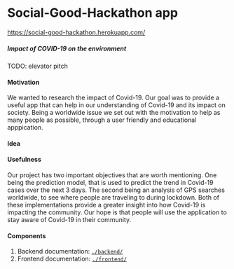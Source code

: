 # Social-Good-Hackathon app
https://social-good-hackathon.herokuapp.com/
##### Impact of COVID-19 on the environment
TODO: elevator pitch

#### Motivation

We wanted to research the impact of Covid-19. Our goal was to provide a useful app that can help in our understanding of Covid-19 and its impact on society. Being a worldwide issue we set out with the motivation to help as many people as possible, through a user friendly and educational apppication.


#### Idea



#### Usefulness

Our project has two important objectives that are worth mentioning. One being the prediction model, that is used to predict the trend in Covid-19 cases over the next 3 days. The second being an analysis of GPS searches worldwide, to see where people are traveling to during lockdown. 
Both of these implementations provide a greater insight into how Covid-19 is impacting the community. Our hope is that people will use the application to stay aware of Covid-19 in their community. 


#### Components



1. Backend documentation: [`./backend/`](./backend/)
2. Frontend documentation: [`./frontend/`](./frontend/)
